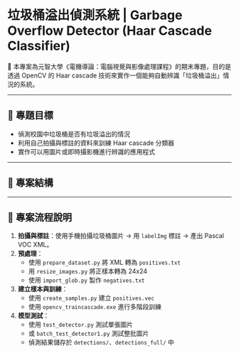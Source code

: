 # 垃圾桶溢出偵測系統 | Garbage Overflow Detector (Haar Cascade Classifier)

📘 本專案為元智大學《電機導論：電腦視覺與影像處理課程》的期末專題，目的是透過 OpenCV 的 Haar cascade 技術來實作一個能夠自動辨識「垃圾桶溢出」情況的系統。

---

## 🎯 專題目標
- 偵測校園中垃圾桶是否有垃圾溢出的情況
- 利用自己拍攝與標註的資料來訓練 Haar cascade 分類器
- 實作可以用圖片或即時攝影機進行辨識的應用程式

---

## 📁 專案結構

---



## 🚀 專案流程說明

1. **拍攝與標註**：使用手機拍攝垃圾桶圖片 → 用 `labelImg` 標註 → 產出 Pascal VOC XML。
2. **預處理**：
   - 使用 `prepare_dataset.py` 將 XML 轉為 `positives.txt`
   - 用 `resize_images.py` 將正樣本轉為 24x24
   - 使用 `import_glob.py` 製作 `negatives.txt`
3. **建立樣本與訓練**：
   - 使用 `create_samples.py` 建立 `positives.vec`
   - 使用 `opencv_traincascade.exe` 進行多階段訓練
4. **模型測試**：
   - 使用 `test_detector.py` 測試單張圖片
   - 或 `batch_test_detector1.py` 測試整批圖片
   - 偵測結果儲存於 `detections/`、`detections_full/` 中



